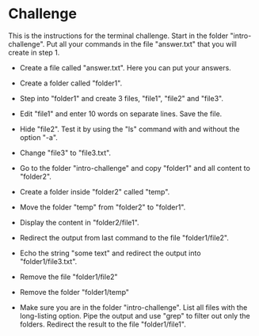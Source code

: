 # Challenge

This is the instructions for the terminal challenge. Start in the folder "intro-challenge". Put all your commands in the file "answer.txt" that you will create in step 1.

* Create a file called "answer.txt". Here you can put your answers.
* Create a folder called "folder1".
* Step into "folder1" and create 3 files, "file1", "file2" and "file3".
* Edit "file1" and enter 10 words on separate lines. Save the file.
* Hide "file2". Test it by using the "ls" command with and without the option "-a".
* Change "file3" to "file3.txt".
* Go to the folder "intro-challenge" and copy "folder1" and all content to "folder2".
* Create a folder inside "folder2" called "temp".
* Move the folder "temp" from "folder2" to "folder1".
* Display the content in "folder2/file1".
* Redirect the output from last command to the file "folder1/file2".
* Echo the string "some text" and redirect the output into "folder1/file3.txt".
* Remove the file "folder1/file2"
* Remove the folder "folder1/temp"

* Make sure you are in the folder "intro-challenge". List all files with the long-listing option. Pipe the output and use "grep" to filter out only the folders. Redirect the result to the file "folder1/file1".
